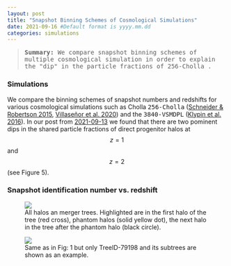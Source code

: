 ```yaml
---
layout: post
title: "Snapshot Binning Schemes of Cosmological Simulations"
date: 2021-09-16 #Default format is yyyy.mm.dd
categories: simulations
---
```


<blockquote><tt><b>Summary:</b> We compare snapshot binning schemes of multiple cosmological simulation in order to explain the "dip" in the particle fractions of 256-Cholla .</tt></blockquote>

### Simulations

We compare the binning schemes of snapshot numbers and redshifts for various cosmological simulations such as Cholla <tt>256-Cholla</tt> (<a href="https://ui.adsabs.harvard.edu/abs/2015ApJS..217...24S">Schneider &amp; Robertson 2015</a>, <a href="https://ui.adsabs.harvard.edu/abs/2020arXiv200906652V">Villase&ntilde;or et al. 2020</a>)</li> and the <tt>3840-VSMDPL</tt> (<a href="https://arxiv.org/abs/1411.4001">Klypin et al. 2016</a>)</li>. In our post from <a href="https://dstoppacher.github.io/Shared-particle-fractions-in-direct-progenitors/">2021-09-13</a> we found that there are two pominent dips in the shared particle fractions of direct progenitor halos at $$z=1$$ and $$z=2$$ (see Figure 5).

### Snapshot identification number vs. redshift

<figure>
  <img src="{{ site.baseurl }}/plots/2021-09-13_merger_trees_CT_all_halo_phantoms.png">
  <figcaption>All halos an merger trees. Highlighted are in the first halo of the tree (red cross), phantom halos (solid yellow dot), the next halo in the tree after the phantom halo (black circle). 
  </figcaption>
</figure>

<figure>
  <img src="{{ site.baseurl }}/plots/2021-09-13_merger_trees_CT_all_halo_phantoms_TreeID-79198.png">
  <figcaption>Same as in Fig: 1 but only TreeID-79198 and its subtrees are shown as an example.
  </figcaption>
</figure>

